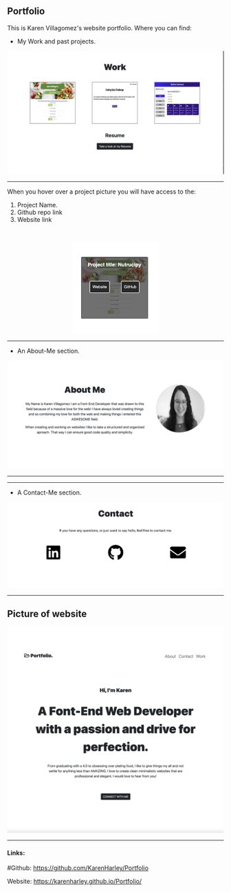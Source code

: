 ## Portfolio

This is Karen Villagomez's website portfolio. Where you can find:



- My Work and past projects.

![Picture work section](pics/work.png)

---

When you hover over a project picture you will have access to the:
1. Project Name.
2. Github repo link
3. Website link


 
<br />

<p align="center">
  <img width="200" src="./pics/hover.png" alt="Picture of contact work when hover">
</p>

---

- An About-Me section.

![Picture of About me section](pics/about.png)

---

---
- A Contact-Me section.

![Picture of contact me section](pics/contact.png)

---

## Picture of website

![Picture of website intro](pics/websitePic.png)

---

#### Links:

#Github:
https://github.com/KarenHarley/Portfolio

Website:
https://karenharley.github.io/Portfolio/
